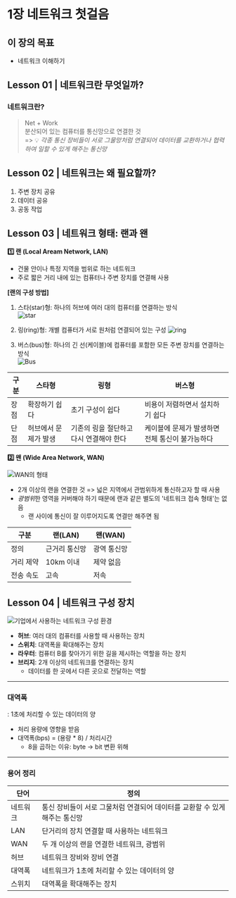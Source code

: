 # 1장 네트워크 첫걸음

## 이 장의 목표
- 네트워크 이해하기

## Lesson 01 | 네트워크란 무엇일까?
### 네트워크란?
> Net + Work  
> 분산되어 있는 컴퓨터를 통신망으로 연결한 것  
> => 💡 *각종 통신 장비들이 서로 그물망처럼 연결되어 데이터를 교환하거나 협력하여 일할 수 있게 해주는 통신망*


## Lesson 02 | 네트워크는 왜 필요할까?
1. 주변 장치 공유
2. 데이터 공유
3. 공동 작업


## Lesson 03 | 네트워크 형태: 랜과 왠
**1️⃣ 랜 (Local Aream Network, LAN)**  
- 건물 안이나 특정 지역을 범위로 하는 네트워크
- 주로 짧은 거리 내에 있는 컴퓨터나 주변 장치를 연결해 사용  

  
**[랜의 구성 방법]**
1. 스타(star)형: 하나의 허브에 여러 대의 컴퓨터를 연결하는 방식  
   ![star](https://github.com/ywoo121/network-for-everyone/blob/main/assets/1%EC%9E%A5/Screenshot%202025-02-04%20at%202.08.32%E2%80%AFAM.png?raw=true)
   
2. 링(ring)형: 개별 컴퓨터가 서로 원처럼 연결되어 있는 구성
    ![ring](https://github.com/ywoo121/network-for-everyone/blob/main/assets/1%EC%9E%A5/Screenshot%202025-02-04%20at%202.09.28%E2%80%AFAM.png?raw=true)
3. 버스(bus)형: 하나의 긴 선(케이블)에 컴퓨터를 포함한 모든 주변 장치를 연결하는 방식  
   ![Bus](https://github.com/ywoo121/network-for-everyone/blob/main/assets/1%EC%9E%A5/Screenshot%202025-02-04%20at%202.09.39%E2%80%AFAM.png?raw=true)
   
|구분|스타형|링형|버스형|
|------|---|---|---|
|장점|확장하기 쉽다|초기 구성이 쉽다|비용이 저렴하면서 설치하기 쉽다|
|단점|허브에서 문제가 발생|기존의 링을 절단하고 다시 연결해야 한다|케이블에 문제가 발생하면 전체 통신이 불가능하다

**2️⃣ 왠 (Wide Area Network, WAN)**

![WAN의 형태](https://github.com/ywoo121/network-for-everyone/blob/main/assets/1%EC%9E%A5/Screenshot%202025-02-04%20at%202.09.54%E2%80%AFAM.png?raw=true)
- 2개 이상의 랜을 연결한 것 => 넓은 지역에서 관범위하게 통신하고자 할 때 사용
- *광범위*한 영역을 커버해야 하기 때문에 랜과 같은 별도의 '네트워크 접속 형태'는 없음
  - 랜 사이에 통신이 잘 이루어지도록 연결만 해주면 됨

|구분|랜(LAN)|왠(WAN)|
|--|--|--|
|정의|근거리 통신망|광역 통신망|
|거리 제약|10km 이내|제약 없음|
|전송 속도|고속|저속|


## Lesson 04 | 네트워크 구성 장치
![기업에서 사용하는 네트워크 구성 환경](https://github.com/ywoo121/network-for-everyone/blob/main/assets/1%EC%9E%A5/Screenshot%202025-02-04%20at%202.10.08%E2%80%AFAM.png?raw=true)
- **허브**: 여러 대의 컴퓨터를 사용할 때 사용하는 장치
- **스위치**: 대역폭을 확대해주는 장치
- **라우터**: 컴퓨터 B를 찾아가기 위한 길을 제시하는 역할을 하는 장치
- **브리지**: 2개 이상의 네트워크를 연결하는 장치
  - 데이터를 한 곳에서 다른 곳으로 전달하는 역할

---
### 대역폭   
: 1초에 처리할 수 있는 데이터의 양
- 처리 용량에 영향을 받음
- 대역폭(bps) = (용량 * 8) / 처리시간
  - 8을 곱하는 이유: byte -> bit 변환 위해
  
---
### 용어 정리
|단어|정의|
|---|---|
|네트워크|통신 장비들이 서로 그물처럼 연결되어 데이터를 교환할 수 있게 해주는 통신망|
|LAN|단거리의 장치 연결할 때 사용하는 네트워크|
|WAN|두 개 이상의 랜을 연결한 네트워크, 광범위|
|허브|네트워크 장비와 장비 연결|
|대역폭|네트워크가 1초에 처리할 수 있는 데이터의 양|
|스위치|대역폭을 확대해주는 장치|